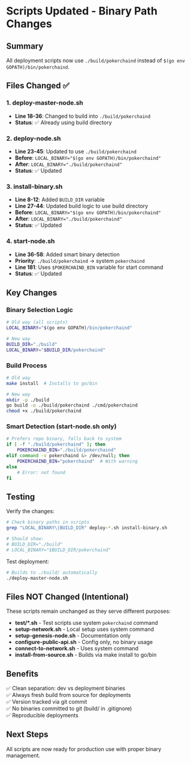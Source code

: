 # Scripts Updated - Binary Path Changes

## Summary

All deployment scripts now use `./build/pokerchaind` instead of `$(go env GOPATH)/bin/pokerchaind`.

## Files Changed ✅

### 1. deploy-master-node.sh

-   **Line 18-36**: Changed to build into `./build/pokerchaind`
-   **Status**: ✅ Already using build directory

### 2. deploy-node.sh

-   **Line 23-45**: Updated to use `./build/pokerchaind`
-   **Before**: `LOCAL_BINARY="$(go env GOPATH)/bin/pokerchaind"`
-   **After**: `LOCAL_BINARY="./build/pokerchaind"`
-   **Status**: ✅ Updated

### 3. install-binary.sh

-   **Line 8-12**: Added `BUILD_DIR` variable
-   **Line 27-44**: Updated build logic to use build directory
-   **Before**: `LOCAL_BINARY="$(go env GOPATH)/bin/pokerchaind"`
-   **After**: `LOCAL_BINARY="./build/pokerchaind"`
-   **Status**: ✅ Updated

### 4. start-node.sh

-   **Line 36-58**: Added smart binary detection
-   **Priority**: `./build/pokerchaind` → system `pokerchaind`
-   **Line 181**: Uses `$POKERCHAIND_BIN` variable for start command
-   **Status**: ✅ Updated

## Key Changes

### Binary Selection Logic

```bash
# Old way (all scripts)
LOCAL_BINARY="$(go env GOPATH)/bin/pokerchaind"

# New way
BUILD_DIR="./build"
LOCAL_BINARY="$BUILD_DIR/pokerchaind"
```

### Build Process

```bash
# Old way
make install  # Installs to go/bin

# New way
mkdir -p ./build
go build -o ./build/pokerchaind ./cmd/pokerchaind
chmod +x ./build/pokerchaind
```

### Smart Detection (start-node.sh only)

```bash
# Prefers repo binary, falls back to system
if [ -f "./build/pokerchaind" ]; then
    POKERCHAIND_BIN="./build/pokerchaind"
elif command -v pokerchaind &> /dev/null; then
    POKERCHAIND_BIN="pokerchaind"  # With warning
else
    # Error: not found
fi
```

## Testing

Verify the changes:

```bash
# Check binary paths in scripts
grep "LOCAL_BINARY\|BUILD_DIR" deploy-*.sh install-binary.sh

# Should show:
# BUILD_DIR="./build"
# LOCAL_BINARY="$BUILD_DIR/pokerchaind"
```

Test deployment:

```bash
# Builds to ./build/ automatically
./deploy-master-node.sh
```

## Files NOT Changed (Intentional)

These scripts remain unchanged as they serve different purposes:

-   **test/\*.sh** - Test scripts use system `pokerchaind` command
-   **setup-network.sh** - Local setup uses system command
-   **setup-genesis-node.sh** - Documentation only
-   **configure-public-api.sh** - Config only, no binary usage
-   **connect-to-network.sh** - Uses system command
-   **install-from-source.sh** - Builds via make install to go/bin

## Benefits

✅ Clean separation: dev vs deployment binaries  
✅ Always fresh build from source for deployments  
✅ Version tracked via git commit  
✅ No binaries committed to git (build/ in .gitignore)  
✅ Reproducible deployments

## Next Steps

All scripts are now ready for production use with proper binary management.
